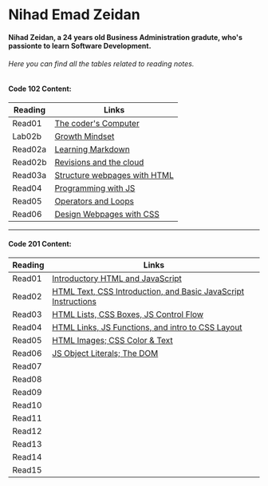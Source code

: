 # Nihad Emad Zeidan

#### Nihad Zeidan, a 24 years old Business Administration gradute, who's passionte to learn Software Development.
###### Here you can find all the tables related to reading notes.

#### Code 102 Content:

| Reading   | Links |
|------- | ------- |
| Read01  | [The coder's Computer](Reading102/Read01.md) |
| Lab02b | [Growth Mindset](Reading102/Lab02b.md) |
| Read02a | [Learning Markdown](Reading102/Read02a.md) |
| Read02b | [Revisions and the cloud](Reading102/Read02b.md) |
| Read03a | [Structure webpages with HTML](Reading102/Read03a.md) |
| Read04 | [Programming with JS](Reading102/read04.md) |
| Read05 | [Operators and Loops](Reading102/Read05.md) |
| Read06 | [Design Webpages with CSS](Reading102/Read06.md) |

------------------------------------------------------------------


#### Code 201 Content:

| Reading | Links | 
|----------|--------|
| Read01  | [Introductory HTML and JavaScript](Reading201/Read01.md)|
| Read02  | [HTML Text, CSS Introduction, and Basic JavaScript Instructions](Reading201/Read02.md) |
| Read03  | [HTML Lists, CSS Boxes, JS Control Flow](Reading201/Read03.md) |
| Read04  | [HTML Links, JS Functions, and intro to CSS Layout](Reading201/Read04.md) |
| Read05  | [HTML Images; CSS Color & Text](Reading201/Read05.md) |
| Read06  | [JS Object Literals; The DOM](Reading201/Read06.md) |
| Read07  | [](Reading201/Read07.md) |
| Read08  | [](Reading201/Read08.md) |
| Read09  | [](Reading201/Read09.md) |
| Read10  | [](Reading201/Read10.md) |
| Read11  | [](Reading201/Read11.md) |
| Read12  | [](Reading201/Read12.md) |
| Read13  | [](Reading201/Read13.md) |
| Read14  | [](Reading201/Read14.md) | 
| Read15  | [](Reading201/Read15.md) |





